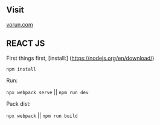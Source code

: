 ## Visit ##
[vorun.com](https://vorun.com)

## REACT JS ##

First things first, [install:] (https://nodejs.org/en/download/)

`npm install`

Run:

`npx webpack serve` || `npm run dev`

Pack dist:

`npx webpack` || `npm run build`
